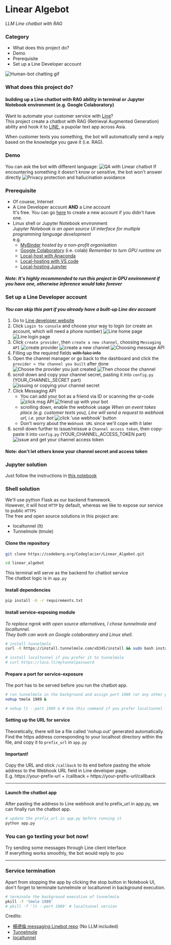 # Linear Algebot
_LLM Line chatbot with RAG_

### Category
* What does this project do?
* Demo
* Prerequisite
* Set up a Line Developer account

![Human-bot chatting gif](https://codeberg.org/Codeglacier/Linear_Algebot/raw/branch/main/Linear%20algebot.gif)

### What does this project do?
#### building up a Line chatbot with RAG ability in terminal or Jupyter Notebook environment (e.g. Google Colaboratory) 

Want to automate your customer service with [Line](https://www.line.me/en/)?  
This project create a chatbot with RAG (Retrieval Augmented Generation) ability and hook it to [LINE](https://www.line.me/en/), a pupolar text app across Asia.

When customer texts you something, the bot will automatically send a reply based on the knowledge you gave it (i.e. RAG).

### Demo
You can ask the bot with different language:
![QA with Linear chatbot](https://codeberg.org/Codeglacier/Linear_Algebot/raw/branch/main/demo/chat_demo_host.png)
If encountering something it doesn't know or sensitive, the bot won't answer directly
![Privacy protection and hallucination avoidance](https://codeberg.org/Codeglacier/Linear_Algebot/raw/branch/main/demo/chat_demo_host0.png)

### Prerequisite
* Of couese, Internet
* A Line Developer account **AND** a Line account  
  It's free. You can go [here](https://developers.line.biz/en/) to create a new account if you didn't have one.
* Linux shell or Jupyter Notebook environment  
_Jupyter Notebook is an open source UI interface for multiple programming language development_  
e.g. 
    * [MyBinder](https://mybinder.org/)
      _hosted by a non-profit organisation_
    * [Google Colaboratory](https://colab.research.google.com/) (i.e. colab)
      _Remember to turn GPU runtime on_
    * [Local-host with Anaconda](https://www.anaconda.com/download)
    * [Local-hosting with VS code](https://code.visualstudio.com/)
    * [Local-hosting Jupyter](https://jupyter.org/install) 
##### Note: It's highly recommended to run this project in GPU environment if you have one, otherwise inference would take forever

### Set up a Line Developer account
#### _You can skip this part if you already have a built-up Line dev account_
1. Go to [Line developer website](https://developers.line.biz/en/)
2. Click `Login to console` and choose your way to login (or create an account, which will need a phone number)
![Line home page](https://codeberg.org/Codeglacier/Linear_Algebot/raw/branch/main/line_account/home_page.png)
![Line login page](https://codeberg.org/Codeglacier/Linear_Algebot/raw/branch/main/line_account/login.png)
3. Click `create provider`, then `create a new channel`, choosing `Messaging API`
![create provider](https://codeberg.org/Codeglacier/Linear_Algebot/raw/branch/main/line_account/click_provider.png)
![create a new channel](https://codeberg.org/Codeglacier/Linear_Algebot/raw/branch/main/line_account/create_channel.png)
![Choosing message API](https://codeberg.org/Codeglacier/Linear_Algebot/raw/branch/main/line_account/choose_msg_api.png)
4. Filling up the required fields ~~with fake info~~
5. Open the channel manager or go back to the dashboard and click the `provider > the channel you built` after done
![Choose the provider you just created](https://codeberg.org/Codeglacier/Linear_Algebot/raw/branch/main/line_account/click_provider.png)
![Then choose the channel](https://codeberg.org/Codeglacier/Linear_Algebot/raw/branch/main/line_account/click_channel.png)
6. scroll down and copy your channel secret, pasting it into `config.py` (YOUR_CHANNEL_SECRET part)
![issuing or copying your channel secret](https://codeberg.org/Codeglacier/Linear_Algebot/raw/branch/main/line_account/channel_secret.png)
7. Click Messaging API
    * You can add your bot as a friend via ID or scanning the qr-code
    ![click msg API](https://codeberg.org/Codeglacier/Linear_Algebot/raw/branch/main/line_account/click_messaging_API.png)
    ![friend up with your bot](https://codeberg.org/Codeglacier/Linear_Algebot/raw/branch/main/line_account/add_your_bot.png)
    * scrolling down, enable the webhook usage
    _When an event takes place (e.g. customer texts you), Line will send a request to webhook url, i.e. your bot_
    ![click 'use webhook' button](https://codeberg.org/Codeglacier/Linear_Algebot/raw/branch/main/line_account/enable_webhook.png)
    * Don't worry about the `Webhook URL` since we'll cope with it later
8. scroll down further to issue\/reissue a `Channel access token`, then copy-paste it into `config.py` (YOUR_CHANNEL_ACCESS_TOKEN part)
![issue and get your channel access token](https://codeberg.org/Codeglacier/Linear_Algebot/raw/branch/main/line_account/issue_channel_token.png)
#### Note: don't let others know your channel secret and access token

### Jupyter solution
Just follow the instructions in [this notebook](https://codeberg.org/Codeglacier/Linear_Algebot/raw/branch/main/chatbot.ipynb)

### Shell solution
We'll use python Flask as our backend framework.  
However, it will host `HTTP` by default, whereas we like to expose our service to public `HTTPS`  
The free and open source solutions in this project are:
* localtunnel (lt)
* Tunnelmole (tmole)

#### Clone the repository  
```bash
git clone https://codeberg.org/Codeglacier/Linear_Algebot.git

cd linear_algebot
```

This terminal will serve as the backend for chatbot service  
The chatbot logic is in `app.py`

#### Install dependencies
```bash
pip install -U -r requirements.txt
```

#### Install service-exposing module
_To replace ngrok with open source alternatives, I chose tunnelmole and localtunnel.  
They both can work on Google colaboratory and Linux shell._

```bash
# install tunnelmole
curl -O https://install.tunnelmole.com/xD345/install && sudo bash install

# install localtunnel if you prefer it to tunnelmole
# curl https://loca.lt/mytunnelpassword
```

#### Prepare a port for service-exposure
The port has to be served before you run the chatbot app.

```bash
# run tunnelmole in the background and assign port 1989 (or any other port you like)
nohup tmole 1989 & 

# nohup lt --port 1989 & # Use this command if you prefer localtunnel
```

#### Setting up the URL for service
Theoretically, there will be a file called 'nohup.out' generated automatically.  
Find the https address corresponding to your localhost directory within the file, and copy it to `prefix_url` in `app.py`

#### **Important!**
Copy the URL and stick `/callback` to its end before pasting the whole address to the Webhook URL field in Line developer page.  
E.g. https://your-prefix-url \+ /callback = https://your-prefix-url/callback

---

#### Launch the chatbot app
After pasting the address to Line webhook and to prefix_url in app.py, we can finally run the chatbot app.
```bash
# update the prefix_url in app.py before running it
python app.py
```

### You can go texting your bot now!
Try sending some messages through Line client interface  
If everything works smoothly, the bot would reply to you

---

### Service termination
Apart from stopping the app by clicking the stop button in Notebook UI, don't forget to terminate tunnelmole or localtunnel in background execution.

```bash
# terminate the background execution of tunnelmole
pkill -f 'tmole 1989'
# pkill -f 'lt --port 1989' # localtunnel version
```

Credits:
* [楊德倫 messaging Linebot repo](https://github.com/telunyang/python_linebot_messaging_api) (No LLM included)
* [Tunnelmole](https://tunnelmole.com/docs/)
* [localtunnel](https://github.com/localtunnel/localtunnel)





